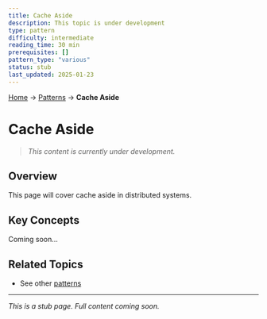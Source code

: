 ```yaml
---
title: Cache Aside
description: This topic is under development
type: pattern
difficulty: intermediate
reading_time: 30 min
prerequisites: []
pattern_type: "various"
status: stub
last_updated: 2025-01-23
---
```


<!-- Navigation -->
[Home](../introduction/index.md) → [Patterns](index.md) → **Cache Aside**

# Cache Aside

> *This content is currently under development.*

## Overview

This page will cover cache aside in distributed systems.

## Key Concepts

Coming soon...

## Related Topics

- See other [patterns](index.md)

---

*This is a stub page. Full content coming soon.*
